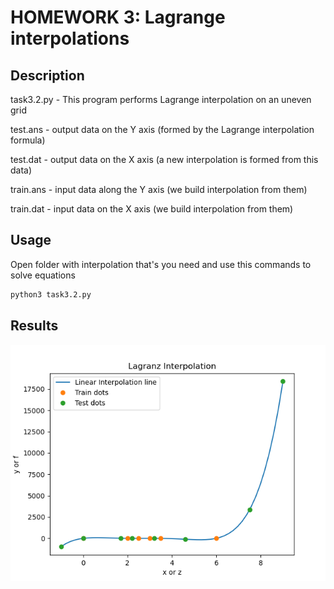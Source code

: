 # HOMEWORK 3: Lagrange interpolations

## Description

task3.2.py - This program performs Lagrange interpolation on an uneven grid



test.ans - output data on the Y axis (formed by the Lagrange interpolation formula)

test.dat - output data on the X axis (a new interpolation is formed from this data)

train.ans - input data along the Y axis (we build interpolation from them)

train.dat - input data on the X axis (we build interpolation from them)

## Usage

Open folder with interpolation that's you need and use this commands to solve equations

```bash
python3 task3.2.py
```
## Results
![Result](./results.png "Results")

